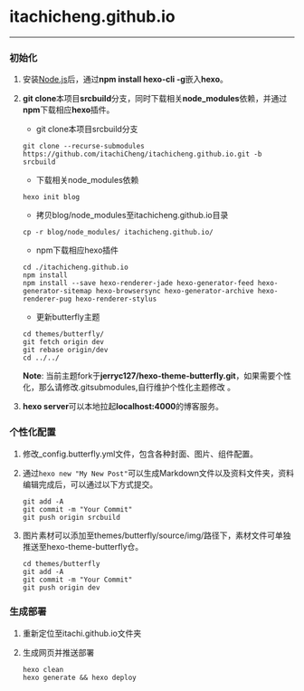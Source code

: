 # itachicheng.github.io

---

### 初始化

1. 安装[Node.js](https://nodejs.org/en)后，通过**npm install hexo-cli -g**嵌入**hexo**。

2. **git clone**本项目**srcbuild**分支，同时下载相关**node_modules**依赖，并通过**npm**下载相应**hexo**插件。

   - git clone本项目srcbuild分支
   
   ```shell
   git clone --recurse-submodules https://github.com/itachiCheng/itachicheng.github.io.git -b srcbuild 
   ```
   
   - 下载相关node_modules依赖
   
   ```shell
   hexo init blog
   ```
   
   - 拷贝blog/node_modules至itachicheng.github.io目录
   
   ```shell
   cp -r blog/node_modules/ itachicheng.github.io/
   ```
   
   - npm下载相应hexo插件
   
   ```shell
   cd ./itachicheng.github.io
   npm install
   npm install --save hexo-renderer-jade hexo-generator-feed hexo-generator-sitemap hexo-browsersync hexo-generator-archive hexo-renderer-pug hexo-renderer-stylus
   ```
   
   - 更新butterfly主题
   
   ```shell
   cd themes/butterfly/
   git fetch origin dev
   git rebase origin/dev
   cd ../../
   ```
   
   **Note**: 当前主题fork于**jerryc127/hexo-theme-butterfly.git**，如果需要个性化，那么请修改.gitsubmodules,自行维护个性化主题修改 。
   
3. **hexo server**可以本地拉起**localhost:4000**的博客服务。

### 个性化配置

1. 修改_config.butterfly.yml文件，包含各种封面、图片、组件配置。

2. 通过`hexo new "My New Post"`可以生成Markdown文件以及资料文件夹，资料编辑完成后，可以通过以下方式提交。

   ```shell
   git add -A
   git commit -m "Your Commit" 
   git push origin srcbuild
   ```

3. 图片素材可以添加至themes/butterfly/source/img/路径下，素材文件可单独推送至hexo-theme-butterfly仓。

   ```shell
   cd themes/butterfly
   git add -A
   git commit -m "Your Commit"
   git push origin dev
   ```

### 生成部署

1. 重新定位至itachi.github.io文件夹

2. 生成网页并推送部署

   ```shell
   hexo clean
   hexo generate && hexo deploy
   ```
   
   